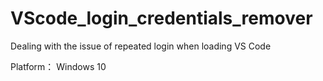 # VScode_login_credentials_remover
Dealing with the issue of repeated login when loading VS Code

Platform： Windows 10
